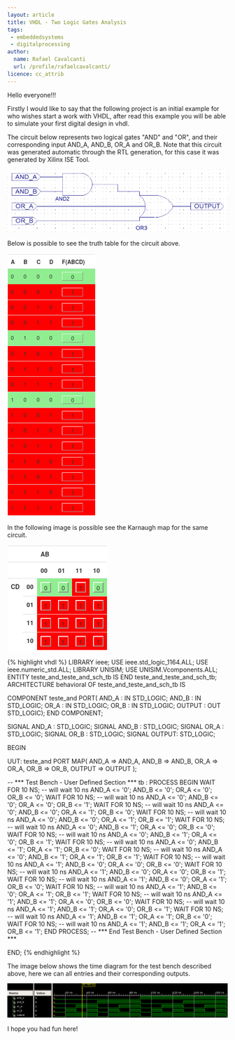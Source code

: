 ```yaml
---
layout: article
title: VHDL - Two Logic Gates Analysis
tags:
 - embeddedsystems
 - digitalprocessing
author:
  name: Rafael Cavalcanti
  url: /profile/rafaelcavalcanti/
licence: cc_attrib
---
```


Hello everyone!!!

Firstly I would like to say that the following project is an initial example for who wishes start a work with VHDL, after read this example you will be able to simulate your first digital design in vhdl.  

The circuit below represents two logical gates "AND" and "OR", and their corresponding input AND_A, AND_B, OR_A and OR_B. Note that this circuit was generated automatic through the RTL generation, for this case it was generated by Xilinx ISE Tool.

<img src="/images/posts/00002-D.png" />

Below is possible to see the truth table for the circuit above.

<img src="/images/posts/00002-C.png" />

In the following image is possible see the Karnaugh map for the same circuit.

<img src="/images/posts/00002-B.png" />



{% highlight vhdl %}
LIBRARY ieee;
USE ieee.std_logic_1164.ALL;
USE ieee.numeric_std.ALL;
LIBRARY UNISIM;
USE UNISIM.Vcomponents.ALL;
ENTITY teste_and_teste_and_sch_tb IS
END teste_and_teste_and_sch_tb;
ARCHITECTURE behavioral OF teste_and_teste_and_sch_tb IS 

   COMPONENT teste_and
   PORT( AND_A  : IN	STD_LOGIC; 
         AND_B  : IN	STD_LOGIC; 
         OR_A   : IN	STD_LOGIC; 
         OR_B   : IN	STD_LOGIC; 
         OUTPUT : OUT	STD_LOGIC);
   END COMPONENT;

   SIGNAL AND_A : STD_LOGIC;
   SIGNAL AND_B : STD_LOGIC;
   SIGNAL OR_A  : STD_LOGIC;
   SIGNAL OR_B  : STD_LOGIC;
   SIGNAL OUTPUT: STD_LOGIC;

BEGIN

   UUT: teste_and PORT MAP(
	AND_A => AND_A, 
	AND_B => AND_B, 
	OR_A => OR_A, 
	OR_B => OR_B, 
	OUTPUT => OUTPUT
   );

-- *** Test Bench - User Defined Section ***
   tb : PROCESS
   BEGIN
      WAIT FOR 10 NS; -- will wait 10 ns
	AND_A <= '0';
	AND_B <= '0';
	OR_A <= '0';
	OR_B <= '0';
      WAIT FOR 10 NS; -- will wait 10 ns
	AND_A <= '0';
	AND_B <= '0';
	OR_A <= '0';
	OR_B <= '1';
      WAIT FOR 10 NS; -- will wait 10 ns
	AND_A <= '0';
	AND_B <= '0';
	OR_A <= '1';
	OR_B <= '0';
      WAIT FOR 10 NS; -- will wait 10 ns
	AND_A <= '0';
	AND_B <= '0';
	OR_A <= '1';
	OR_B <= '1';
      WAIT FOR 10 NS; -- will wait 10 ns
	AND_A <= '0';
	AND_B <= '1';
	OR_A <= '0';
	OR_B <= '0';
      WAIT FOR 10 NS; -- will wait 10 ns
	AND_A <= '0';
	AND_B <= '1';
	OR_A <= '0';
	OR_B <= '1';
      WAIT FOR 10 NS; -- will wait 10 ns
	AND_A <= '0';
	AND_B <= '1';
	OR_A <= '1';
	OR_B <= '0';
      WAIT FOR 10 NS; -- will wait 10 ns
	AND_A <= '0';
	AND_B <= '1';
	OR_A <= '1';
	OR_B <= '1';
      WAIT FOR 10 NS; -- will wait 10 ns
	AND_A <= '1';
	AND_B <= '0';
	OR_A <= '0';
	OR_B <= '0';
      WAIT FOR 10 NS; -- will wait 10 ns
	AND_A <= '1';
	AND_B <= '0';
	OR_A <= '0';
	OR_B <= '1';
      WAIT FOR 10 NS; -- will wait 10 ns
	AND_A <= '1';
	AND_B <= '0';
	OR_A <= '1';
	OR_B <= '0';
      WAIT FOR 10 NS; -- will wait 10 ns
	AND_A <= '1';
	AND_B <= '0';
	OR_A <= '1';
	OR_B <= '1';
      WAIT FOR 10 NS; -- will wait 10 ns
	AND_A <= '1';
	AND_B <= '1';
	OR_A <= '0';
	OR_B <= '0';
      WAIT FOR 10 NS; -- will wait 10 ns
	AND_A <= '1';
	AND_B <= '1';
	OR_A <= '0';
	OR_B <= '1';
      WAIT FOR 10 NS; -- will wait 10 ns
	AND_A <= '1';
	AND_B <= '1';
	OR_A <= '1';
	OR_B <= '0';
      WAIT FOR 10 NS; -- will wait 10 ns
	AND_A <= '1';
	AND_B <= '1';
	OR_A <= '1';
	OR_B <= '1';
   END PROCESS;
-- *** End Test Bench - User Defined Section ***

END;
{% endhighlight %}

The image below shows the time diagram for the test bench described above, here we can all entries and their corresponding outputs.

<img src="/images/posts/00002-A.png" />

I hope you had fun here!
